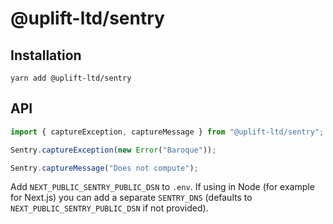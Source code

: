 # @uplift-ltd/sentry

## Installation

    yarn add @uplift-ltd/sentry

## API

```ts
import { captureException, captureMessage } from "@uplift-ltd/sentry";

Sentry.captureException(new Error("Baroque"));

Sentry.captureMessage("Does not compute");
```

Add `NEXT_PUBLIC_SENTRY_PUBLIC_DSN` to `.env`. If using in Node (for example for Next.js) you can
add a separate `SENTRY_DNS` (defaults to `NEXT_PUBLIC_SENTRY_PUBLIC_DSN` if not provided).

